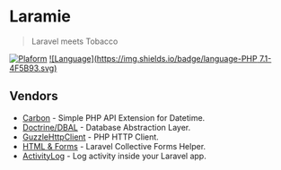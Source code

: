# Laramie

> Laravel meets Tobacco

[![Plaform](https://img.shields.io/badge/platform-Laravel%205.4-f4645f.svg)](https://laravel.com)
[![Language](https://img.shields.io/badge/language-PHP 7.1-4F5B93.svg)](https://secure.php.net/)

## Vendors

* [Carbon](http://carbon.nesbot.com) - Simple PHP API Extension for Datetime.
* [Doctrine/DBAL](http://docs.doctrine-project.org/projects/doctrine-dbal/en/latest/) - Database Abstraction Layer.
* [GuzzleHttpClient](http://docs.guzzlephp.org/en/stable/) - PHP HTTP Client.
* [HTML & Forms](https://laravelcollective.com/) - Laravel Collective Forms Helper.
* [ActivityLog](https://github.com/spatie/laravel-activitylog) - Log activity inside your Laravel app.